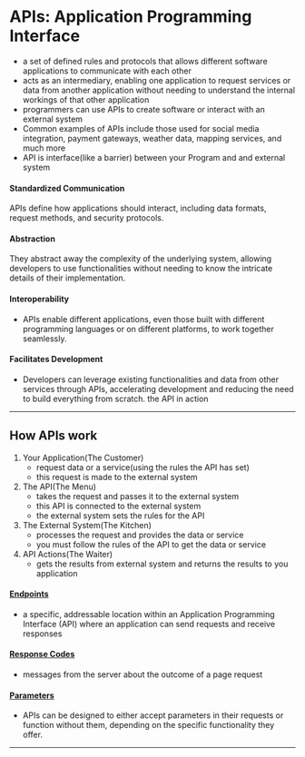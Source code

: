 # APIs: Application Programming Interface
- a set of defined rules and protocols that allows different software applications to communicate with each other
- acts as an intermediary, enabling one application to request services or data from another application without needing to understand the internal workings of that other application
- programmers can use APIs to create software or interact with an external system
- Common examples of APIs include those used for social media integration, payment gateways, weather data, mapping services, and much more
- API is interface(like a barrier) between your Program and and external system

#### Standardized Communication
APIs define how applications should interact, including data formats, request methods, and security protocols.
#### Abstraction
They abstract away the complexity of the underlying system, allowing developers to use functionalities without needing to know the intricate details of their implementation.
#### Interoperability
- APIs enable different applications, even those built with different programming languages or on different platforms, to work together seamlessly.
#### Facilitates Development
- Developers can leverage existing functionalities and data from other services through APIs, accelerating development and reducing the need to build everything from scratch.
the API in action

_______________________________________________________________________________________

## How APIs work
1. Your Application(The Customer)
    - request data or a service(using the rules the API has set)
    - this request is made to the external system
2. The API(The Menu)
    - takes the request and passes it to the external system
    - this API is connected to the external system
    - the external system sets the rules for the API
3. The External System(The Kitchen)
    - processes the request and provides the data or service
    - you must follow the rules of the API to get the data or service
4. API Actions(The Waiter)
    - gets the results from external system and returns the results to you application




#### [Endpoints](./Endpoint.md)
- a specific, addressable location within an Application Programming Interface (API) where an application can send requests and receive responses

#### [Response Codes](./ResponseCodes.md)
- messages from the server about the outcome of a page request

#### [Parameters](./Parameters.md)
- APIs can be designed to either accept parameters in their requests or function without them, depending on the specific functionality they offer.
_______________________________________________________________________________________